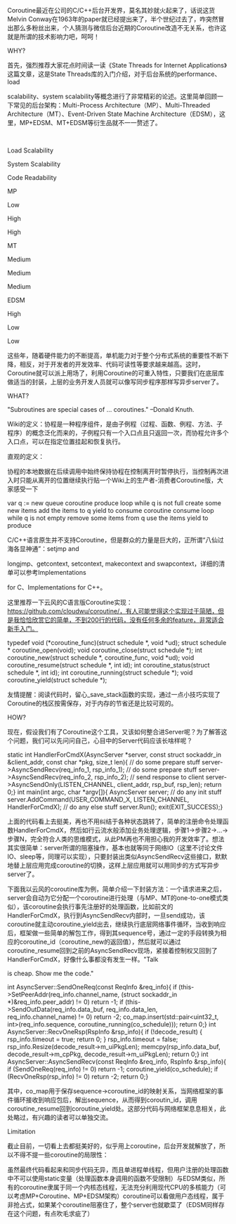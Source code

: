 Coroutine最近在公司的C/C++后台开发界，莫名其妙就火起来了，话说这货Melvin Conway在1963年的paper就已经提出来了，半个世纪过去了，咋突然冒出那么多粉丝出来，个人猜测与微信后台近期的Coroutine改造不无关系，也许这就是所谓的技术影响力吧，呵呵！



WHY?



首先，强烈推荐大家花点时间读一读《State Threads for Internet Applications》这篇文章，这是State Threads库的入门介绍，对于后台系统的performance、load

 scalability、system scalability等概念进行了非常精彩的论述。这里简单回顾一下常见的后台架构：Multi-Process Architecture（MP）、Multi-Threaded Architecture（MT）、Event-Driven State Machine Architecture（EDSM），这里，MP+EDSM、MT+EDSM等衍生品就不一一赘述了。





 

Load Scalability

System Scalability

Code Readability

MP

Low

High

High

MT

Medium

Medium

Medium

EDSM

High

Low

Low









这些年，随着硬件能力的不断提高，单机能力对于整个分布式系统的重要性不断下降，相反，对于开发者的开发效率、代码可读性等要求越来越高。这时，Coroutine就可以派上用场了，利用Coroutine的可重入特性，只要我们在底层库做适当的封装，上层的业务开发人员就可以像写同步程序那样写异步server了。



WHAT?



"Subroutines are special cases of ... coroutines." –Donald Knuth.



Wiki的定义：协程是一种程序组件，是由子例程（过程、函数、例程、方法、子程序）的概念泛化而来的，子例程只有一个入口点且只返回一次，而协程允许多个入口点，可以在指定位置挂起和恢复执行。



直观的定义：

协程的本地数据在后续调用中始终保持协程在控制离开时暂停执行，当控制再次进入时只能从离开的位置继续执行贴一个Wiki上的生产者-消费者Coroutine版，大家感受一下



var q := new queue    coroutine produce      loop          while q is not full              create some new items              add the items to q          yield to consume    coroutine consume      loop          while q is not empty              remove some items from q              use the items          yield to produce  



C/C++语言原生并不支持Coroutine，但是群众的力量是巨大的，正所谓“八仙过海各显神通”：setjmp and

 longjmp、getcontext, setcontext, makecontext and swapcontext，详细的清单可以参考Implementations

 for C、Implementations for C++。

这里推荐一下云风的C语言版Coroutine实现：https://github.com/cloudwu/coroutine/，有人可能觉得这个实现过于简陋，但是我恰恰欣赏它的简单，不到200行的代码，没有任何多余的feature，非常适合新手入门。



typedef void \(\*coroutine\_func\)\(struct schedule \*, void \*ud\);    struct schedule \* coroutine\_open\(void\);  void coroutine\_close\(struct schedule \*\);    int coroutine\_new\(struct schedule \*, coroutine\_func, void \*ud\);  void coroutine\_resume\(struct schedule \*, int id\);  int coroutine\_status\(struct schedule \*, int id\);  int coroutine\_running\(struct schedule \*\);  void coroutine\_yield\(struct schedule \*\);  



友情提醒：阅读代码时，留心\_save\_stack函数的实现，通过一点小技巧实现了Coroutine的栈区按需保存，对于内存的节省还是比较可观的。







HOW?



现在，假设我们有了Coroutine这个工具，又该如何整合进Server呢？为了解答这个问题，我们可以先问问自己，心目中的Server代码应该长啥样呢？





static int HandlerForCmdX\(AsyncServer \*server, const struct sockaddr\_in &client\_addr, const char \*pkg, size\_t len\){    // do some prepare stuff    server-&gt;AsyncSendRecv\(req\_info\_1, rsp\_info\_1\);    // do some prepare stuff    server-&gt;AsyncSendRecv\(req\_info\_2, rsp\_info\_2\);    // send response to client    server-&gt;AsyncSendOnly\(LISTEN\_CHANNEL, client\_addr, rsp\_buf, rsp\_len\);    return 0;} int main\(int argc, char \*argv\[\]\){    AsyncServer server;	    // do any init stuff    server.AddCommand\(USER\_COMMAND\_X, LISTEN\_CHANNEL, HandlerForCmdX\);    // do any else stuff    server.Run\(\);    exit\(EXIT\_SUCCESS\);}

上面的代码看上去挺美，再也不用纠结于各种状态跳转了，简单的注册命令处理函数HandlerForCmdX，然后如行云流水般添加业务处理逻辑，步骤1-&gt;步骤2-&gt;...-&gt;步骤N，完全符合人类的思维模式，从此PM再也不用担心我的开发效率了。想法其实很简单：server所谓的阻塞操作，基本也就等同于网络IO（这里不讨论文件IO、sleep等，同理可以实现），只要封装出类似AsyncSendRecv这些接口，默默地替上层应用完成coroutine的切换，这样上层应用就可以用同步的方式写异步server了。

下面我以云风的coroutine库为例，简单介绍一下封装方法：一个请求进来之后，server会自动为它分配一个coroutine进行处理（与MP、MT的one-to-one模式类似），该coroutine会执行事先注册好的处理函数，比如前文的HandlerForCmdX，执行到AsyncSendRecv内部时，一旦send成功，该coroutine就主动coroutine\_yield出去，继续执行底层网络事件循环，当收到响应后，框架做一些简单的解包工作，得到其sequence号，通过一定的手段转换为相应的coroutine\_id（coroutine\_new的返回值），然后就可以通过coroutine\_resume回到之前的AsyncSendRecv现场，紧接着控制权又回到了HandlerForCmdX，好像什么事都没有发生一样。"Talk

 is cheap. Show me the code."







int AsyncServer::SendOneReq\(const ReqInfo &req\_info\){    if \(this-&gt;SetPeerAddr\(req\_info.channel\_name, \(struct sockaddr\_in \*\)&req\_info.peer\_addr\) != 0\) return -1;    if \(this-&gt;SendOutData\(req\_info.data\_buf, req\_info.data\_len, req\_info.channel\_name\) != 0\) return -2;    co\_map.insert\(std::pair&lt;uint32\_t, int&gt;\(req\_info.sequence, coroutine\_running\(co\_schedule\)\)\);    return 0;} int AsyncServer::RecvOneRsp\(RspInfo &rsp\_info\){    if \(!decode\_result\) {        rsp\_info.timeout = true;        return 0;    }    rsp\_info.timeout = false;    rsp\_info.Resize\(decode\_result-&gt;m\_uiPkgLen\);    memcpy\(rsp\_info.data\_buf, decode\_result-&gt;m\_cpPkg, decode\_result-&gt;m\_uiPkgLen\);    return 0;} int AsyncServer::AsyncSendRecv\(const ReqInfo &req\_info, RspInfo &rsp\_info\){    if \(SendOneReq\(req\_info\) != 0\) return -1;    coroutine\_yield\(co\_schedule\);    if \(RecvOneRsp\(rsp\_info\) != 0\) return -2;    return 0;}

其中，co\_map用于保存sequence-&gt;coroutine\_id的映射关系，当网络框架的事件循环接收到响应包后，解出sequence，从而得到coroutin\_id，调用coroutine\_resume回到coroutine\_yield处。这部分代码与网络框架息息相关，此处略过，有兴趣的读者可以单独交流。





Limitation



截止目前，一切看上去都挺美好的，似乎用上coroutine，后台开发就解放了，所以不得不提一些coroutine的局限性：





虽然最终代码看起来和同步代码无异，而且单进程单线程，但用户注册的处理函数中不可以使用static变量（处理函数本身调用的函数不受限制）与EDSM类似，所有的coroutine隶属于同一个内核态线程，无法充分利用现代CPU的多核能力（可以考虑MP+Coroutine、MP+EDSM架构）coroutine可以看做用户态线程，属于非抢占式，如果某个coroutine阻塞住了，整个server也就歇菜了（EDSM同样存在这个问题，有点吹毛求疵了）



